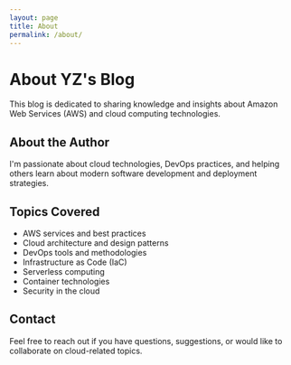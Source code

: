 ```yaml
---
layout: page
title: About
permalink: /about/
---
```


# About YZ's Blog

This blog is dedicated to sharing knowledge and insights about Amazon Web Services (AWS) and cloud computing technologies.

## About the Author

I'm passionate about cloud technologies, DevOps practices, and helping others learn about modern software development and deployment strategies.

## Topics Covered

- AWS services and best practices
- Cloud architecture and design patterns
- DevOps tools and methodologies
- Infrastructure as Code (IaC)
- Serverless computing
- Container technologies
- Security in the cloud

## Contact

Feel free to reach out if you have questions, suggestions, or would like to collaborate on cloud-related topics.

